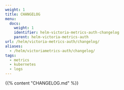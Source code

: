 ```yaml
---
weight: 1
title: CHANGELOG
menu:
  docs:
    weight: 1
    identifier: helm-victoria-metrics-auth-changelog
    parent: helm-victoria-metrics-auth
url: /helm/victoria-metrics-auth/changelog/
aliases:
  - /helm/victoriametrics-auth/changelog/
tags:
  - metrics
  - kubernetes
  - logs
---
```

{{% content "CHANGELOG.md" %}}
